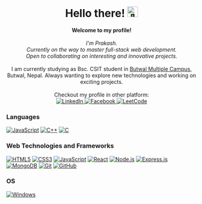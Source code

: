 <h1 align="center">Hello there! <img src="https://github.com/wervlad/wervlad/assets/24524555/766d336d-b87d-44ba-807c-c51de2bc6b4d" width="28px" alt="👋"></h1>

<p align="center">
    <b>Welcome to my profile!</b><br><br>
    <i>
        I'm Prakash.<br>
        Currently on the way to master full-stack web development.<br>
        Open to collaborating on interesting and innovative projects.<br>
    </i><br>
    I am currently studying as Bsc. CSIT student in <a href="https://edusanjal.com/college/butwal-multiple-campus/">Butwal Multiple Campus</a>, Butwal, Nepal. Always wanting to explore new technologies and working on exciting projects. 
    <br>
    <br>
    Checkout my profile in other platform:
    <br>
    <a href="https://www.linkedin.com/in/prakash-banjade-b673b2247/">
        <img src="https://img.shields.io/badge/LinkedIn-blue?style=flat-square&logo=linkedin" alt="LinkedIn">
    </a>
    <a href="https://www.facebook.com/prakash.banjade.5832">
        <img src="https://img.shields.io/badge/facebook-white?style=flat-square&logo=facebook" alt="Facebook">
    </a>
    <a href="https://leetcode.com/prakashbanjade191/">
        <img src="https://img.shields.io/badge/LeetCode-blue?style=flat-square&logo=LeetCode" alt="LeetCode">
    </a>
</p>

### Languages
[![JavaScript](https://img.shields.io/badge/javascript-black?style=for-the-badge&logo=javascript)](https://github.com/wervlad)
[![C++](https://img.shields.io/badge/c++-black?style=for-the-badge&logo=cplusplus)](https://github.com/wervlad)
[![C](https://img.shields.io/badge/c-black?style=for-the-badge&logo=c)](https://github.com/wervlad)

### Web Technologies and Frameworks
[![HTML5](https://img.shields.io/badge/html5-black?style=for-the-badge&logo=html5)](https:github.com/prakash-banjade)
[![CSS3](https://img.shields.io/badge/css3-black?style=for-the-badge&logo=css3)](https://github.com/prakash-banjade)
[![JavaScript](https://img.shields.io/badge/javascript-black?style=for-the-badge&logo=javascript)](https://github.com/prakash-banjade)
[![React](https://img.shields.io/badge/react-black?style=for-the-badge&logo=react)](https://github.com/prakash-banjade)
[![Node.js](https://img.shields.io/badge/Node.js-black?style=for-the-badge&logo=node.js)](https://nodejs.org/)
[![Express.js](https://img.shields.io/badge/Express.js-black?style=for-the-badge&logo=express)](https://expressjs.com/)
[![MongoDB](https://img.shields.io/badge/MongoDB-black?style=for-the-badge&logo=mongodb)](https://www.mongodb.com/)
[![Git](https://img.shields.io/badge/Git-black?style=for-the-badge&logo=git)](https://git-scm.com/)
[![GitHub](https://img.shields.io/badge/GitHub-black?style=for-the-badge&logo=github)](https://github.com/)

### OS
[![Windows](https://img.shields.io/badge/Windows-black?style=for-the-badge&logo=Windows)](https://github.com/wervlad)
